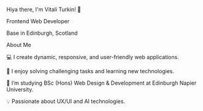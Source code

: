 Hiya there, I'm Vitali Turkin! 👋

Frontend Web Developer

Base in Edinburgh, Scotland
  
About Me

💻 I create dynamic, responsive, and user-friendly web applications. 

🚀 I enjoy solving challenging tasks and learning new technologies.

🌱 I’m studying BSc (Hons) Web Design & Development at Edinburgh Napier University.

💡 Passionate about UX/UI and AI technologies.
